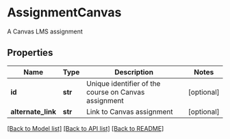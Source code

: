 # AssignmentCanvas

A Canvas LMS assignment
## Properties
Name | Type | Description | Notes
------------ | ------------- | ------------- | -------------
**id** | **str** | Unique identifier of the course on Canvas assignment | [optional] 
**alternate_link** | **str** | Link to Canvas assignment | [optional] 

[[Back to Model list]](../README.md#documentation-for-models) [[Back to API list]](../README.md#documentation-for-api-endpoints) [[Back to README]](../README.md)


